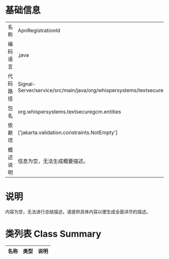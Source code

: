 # 基础信息

|      |      |
|------|------|
| 名称 | ApnRegistrationId |
| 编码语言 | .java |
| 代码路径 | Signal-Server/service/src/main/java/org/whispersystems/textsecuregcm/entities/ApnRegistrationId.java |
| 包名 | org.whispersystems.textsecuregcm.entities |
| 依赖项 | ['jakarta.validation.constraints.NotEmpty'] |
| 概述说明 | 信息为空，无法生成概要描述。 |

# 说明

内容为空，无法进行总结描述。请提供具体内容以便生成全面详尽的描述。

# 类列表 Class Summary

| 名称   | 类型  | 说明 |
|-------|------|-------------|




